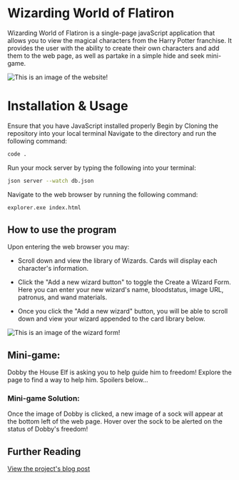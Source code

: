 # Wizarding World of Flatiron 

Wizarding World of Flatiron is a single-page javaScript application that allows you to view the magical characters from the Harry Potter franchise. It provides the user with the ability to create their own characters and add them to the web page, as well as partake in a simple hide and seek mini-game.

![This is an image of the website!](images/web-snippet.JPG)

# Installation & Usage

Ensure that you have JavaScript installed properly
Begin by Cloning the repository into your local terminal
Navigate to the directory and run the following command:
```bash
code .
```
Run your mock server by typing the following into your terminal:
```bash
json server --watch db.json
```
Navigate to the web browser by running the following command:
```bash
explorer.exe index.html
```


## How to use the program

Upon entering the web browser you may:

* Scroll down and view the library of Wizards. Cards will display each character's information.

* Click the "Add a new wizard button" to toggle the Create a Wizard Form. Here you can enter your new wizard's name, bloodstatus, image URL, patronus, and wand materials.

* Once you click the "Add a new wizard" button, you will be able to scroll down and view your wizard appended to the card library below. 

![This is an image of the wizard form!](images/form-img.JPG)

## Mini-game:

Dobby the House Elf is asking you to help guide him to freedom! Explore the page to find a way to help him.
Spoilers below...





### Mini-game Solution:
Once the image of Dobby is clicked, a new image of a sock will appear at the bottom left of the web page. Hover over the sock to be alerted on the status of Dobby's freedom!




## Further Reading
[View the project's blog post](https://medium.com/@genevievesuder/how-my-phase-1-project-at-flatiron-school-changed-my-entire-coding-mindset-a55c9a50f3c9)